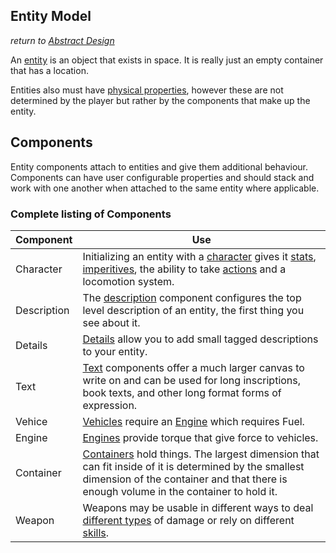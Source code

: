 ## Entity Model
*return to [Abstract Design](../README.md)*


An [entity](entity.md) is an object that exists in space. It is really just an empty container that has a location.

Entities also must have [physical properties](../mechanics/physical-properties.md), however these are not determined by the player but rather by the components that make up the entity.


## Components

Entity components attach to entities and give them additional behaviour. Components can have user configurable properties and should stack and work with one another when attached to the same entity where applicable.

### Complete listing of Components

| Component | Use |
| --------- | --- |
| Character | Initializing an entity with a [character](components/character.md) gives it [stats](../mechanics/stats.md), [imperitives](../mechanics/imperitives.md), the ability to take [actions](../mechanics/actions.md) and a locomotion system. |
|Description | The [description](../components/description.md) component configures the top level description of an entity, the first thing you see about it. |
| Details |  [Details](components/details.md) allow you to add small tagged descriptions to your entity.|
| Text | [Text](components/text.md) components offer a much larger canvas to write on and can be used for long inscriptions, book texts, and other long format forms of expression. |
| Vehice | [Vehicles](components/vehicle.md) require an [Engine](components/engine.md) which requires Fuel. |
| Engine | [Engines](components/engine.md) provide torque that give force to vehicles. |
| Container | [Containers](components/container.md) hold things. The largest dimension that can fit inside of it is determined by the smallest dimension of the container and that there is enough volume in the container to hold it. |
| Weapon | Weapons may be usable in different ways to deal [different types](mechanics/damage-types.md) of damage or rely on different [skills](mechanics/skills.md). |

